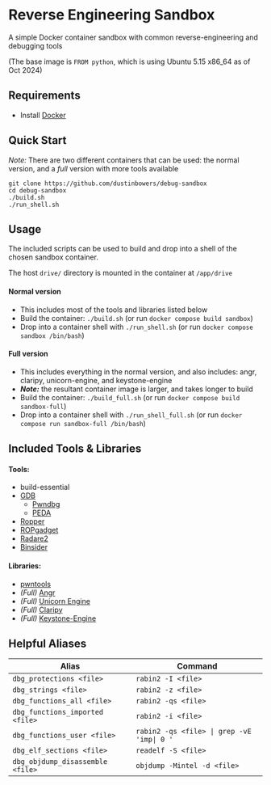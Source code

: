 # Reverse Engineering Sandbox

A simple Docker container sandbox with common reverse-engineering and debugging tools

(The base image is `FROM python`, which is using Ubuntu 5.15 x86_64 as of Oct 2024)

## Requirements

- Install [Docker](https://www.docker.com/)

## Quick Start

*Note:* There are two different containers that can be used: the normal version, and a *full* version with more tools available

```
git clone https://github.com/dustinbowers/debug-sandbox
cd debug-sandbox
./build.sh
./run_shell.sh
```

## Usage

The included scripts can be used to build and drop into a shell of the chosen sandbox container.  

The host `drive/` directory is mounted in the container at `/app/drive`

#### Normal version  
- This includes most of the tools and libraries listed below
- Build the container: `./build.sh` (or run `docker compose build sandbox`)
- Drop into a container shell with `./run_shell.sh` (or run `docker compose sandbox /bin/bash`)

#### Full version  
- This includes everything in the normal version, and also includes: angr, claripy, unicorn-engine, and keystone-engine
- ***Note:*** the resultant container image is larger, and takes longer to build
- Build the container: `./build_full.sh` (or run `docker compose build sandbox-full`)
- Drop into a container shell with `./run_shell_full.sh` (or run `docker compose run sandbox-full /bin/bash`)

## Included Tools & Libraries

#### Tools:
- build-essential
- [GDB](https://sourceware.org/gdb/)
  - [Pwndbg](https://github.com/pwndbg/pwndbg)
  - [PEDA](https://github.com/longld/peda)
- [Ropper](https://github.com/sashs/Ropper)
- [ROPgadget](https://github.com/JonathanSalwan/ROPgadget)
- [Radare2](https://github.com/radareorg/radare2)
- [Binsider](https://github.com/orhun/binsider)

#### Libraries:
- [pwntools](https://docs.pwntools.com/en/stable/)
- *(Full)* [Angr](https://angr.io/)
- *(Full)* [Unicorn Engine](https://github.com/unicorn-engine/unicorn)
- *(Full)* [Claripy](https://github.com/angr/claripy)
- *(Full)* [Keystone-Engine](https://www.keystone-engine.org/)

## Helpful Aliases

| Alias                        | Command                                                    |
|------------------------------|------------------------------------------------------------|
| `dbg_protections <file>`      | `rabin2 -I <file>`                                         |
| `dbg_strings <file>`          | `rabin2 -z <file>`                                         |
| `dbg_functions_all <file>`    | `rabin2 -qs <file>`                                        |
| `dbg_functions_imported <file>` | `rabin2 -i <file>`                                     |
| `dbg_functions_user <file>`   | `rabin2 -qs <file> \| grep -vE 'imp\| 0 '`                |
| `dbg_elf_sections <file>`     | `readelf -S <file>`                                        |
| `dbg_objdump_disassemble <file>` | `objdump -Mintel -d <file>`                         |


